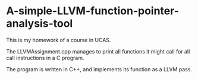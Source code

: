 # A-simple-LLVM-function-pointer-analysis-tool

This is my homework of a course in UCAS.

The LLVMAssignment.cpp manages to print all functions it might call for all call instructions in a C program.

The program is written in C++, and implements its function as a LLVM pass.

